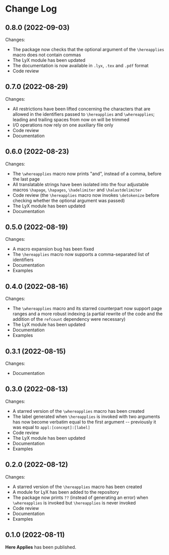 Change Log
==========


## 0.8.0 (2022-09-03)

Changes:

* The package now checks that the optional argument of the `\hereapplies` macro
  does not contain commas
* The LyX module has been updated
* The documentation is now available in `.lyx`, `.tex` and `.pdf` format
* Code review


## 0.7.0 (2022-08-29)

Changes:

* All restrictions have been lifted concerning the characters that are allowed
  in the identifiers passed to `\hereapplies` and `\whereapplies`; leading and
  trailing spaces from now on will be trimmed
* I/O operations now rely on one auxiliary file only
* Code review
* Documentation


## 0.6.0 (2022-08-23)

Changes:

* The `\whereapplies` macro now prints "and", instead of a comma, before the
  last page
* All translatable strings have been isolated into the four adjustable macros
  `\hapage`, `\hapages`, `\hadelimiter` and `\halastdelimiter`
* Code review (the `\hereapplies` macro now invokes `\detokenize` before
  checking whether the optional argument was passed)
* The LyX module has been updated
* Documentation


## 0.5.0 (2022-08-19)

Changes:

* A macro expansion bug has been fixed
* The `\hereapplies` macro now supports a comma-separated list of identifiers
* Documentation
* Examples


## 0.4.0 (2022-08-16)

Changes:

* The `\whereapplies` macro and its starred counterpart now support page ranges
  and a more robust indexing (a partial rewrite of the code and the addition of
  the `refcount` dependency were necessary)
* The LyX module has been updated
* Documentation
* Examples


## 0.3.1 (2022-08-15)

Changes:

* Documentation


## 0.3.0 (2022-08-13)

Changes:

* A starred version of the `\whereapplies` macro has been created
* The label generated when `\hereapplies` is invoked with two arguments has now
  become verbatim equal to the first argument -- previously it was equal to
  `appl:[concept]:[label]`
* Code review
* The LyX module has been updated
* Documentation
* Examples


## 0.2.0 (2022-08-12)

Changes:

* A starred version of the `\hereapplies` macro has been created
* A module for LyX has been added to the repository
* The package now prints `??` (instead of generating an error) when
  `\whereapplies` is invoked but `\hereapplies` is never invoked
* Code review
* Documentation
* Examples


## 0.1.0 (2022-08-11)

**Here Applies** has been published.

